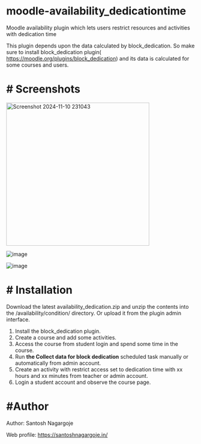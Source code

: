 # moodle-availability_dedicationtime
Moodle availability plugin which lets users restrict resources and activities with dedication time

This plugin depends upon the data calculated by block_dedication. So make sure to install block_dedication plugin( https://moodle.org/plugins/block_dedication) and its data is calculated for some courses and users.

# # Screenshots
<img width="381" alt="Screenshot 2024-11-10 231043" src="https://github.com/user-attachments/assets/a182c909-3a74-4868-ab06-8cd5aafba831">

![image](https://github.com/user-attachments/assets/623b5ebc-0e1d-4b7c-9c5c-4b20a56bbf6e)

![image](https://github.com/user-attachments/assets/5241fccc-2916-42f2-987e-93e5bec808e9)


# # Installation
Download the latest availability_dedication.zip and unzip the contents into the /availability/condition/ directory. Or upload it from the plugin admin interface.
1. Install the block_dedication plugin.
2. Create a course and add some activities.
3. Access the course from student login and spend some time in the course.
4. Run **the Collect data for block dedication** scheduled task manually or automatically from admin account.
5. Create an activity with restrict access set to dedication time with xx hours and xx minutes from teacher or admin account.
6. Login a student account and observe the course page.

# #Author

Author: Santosh Nagargoje

Web profile: https://santoshnagargoje.in/


